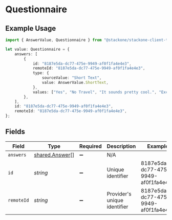 # Questionnaire

## Example Usage

```typescript
import { AnswerValue, Questionnaire } from "@stackone/stackone-client-ts/sdk/models/shared";

let value: Questionnaire = {
    answers: [
        {
            id: "8187e5da-dc77-475e-9949-af0f1fa4e4e3",
            remoteId: "8187e5da-dc77-475e-9949-af0f1fa4e4e3",
            type: {
                sourceValue: "Short Text",
                value: AnswerValue.ShortText,
            },
            values: ["Yes", "No Travel", "It sounds pretty cool.", "Excel", "Power Point"],
        },
    ],
    id: "8187e5da-dc77-475e-9949-af0f1fa4e4e3",
    remoteId: "8187e5da-dc77-475e-9949-af0f1fa4e4e3",
};
```

## Fields

| Field                                                   | Type                                                    | Required                                                | Description                                             | Example                                                 |
| ------------------------------------------------------- | ------------------------------------------------------- | ------------------------------------------------------- | ------------------------------------------------------- | ------------------------------------------------------- |
| `answers`                                               | [shared.Answer](../../../sdk/models/shared/answer.md)[] | :heavy_minus_sign:                                      | N/A                                                     |                                                         |
| `id`                                                    | *string*                                                | :heavy_minus_sign:                                      | Unique identifier                                       | 8187e5da-dc77-475e-9949-af0f1fa4e4e3                    |
| `remoteId`                                              | *string*                                                | :heavy_minus_sign:                                      | Provider's unique identifier                            | 8187e5da-dc77-475e-9949-af0f1fa4e4e3                    |